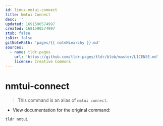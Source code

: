 ```yaml
---
id: linux.nmtui-connect
title: Nmtui Connect
desc: ''
updated: 1691590574997
created: 1691590574997
stub: false
isDir: false
gitNotePath: 'pages/{{ noteHiearchy }}.md'
sources:
  - name: tldr-pages
    url: 'https://github.com/tldr-pages/tldr/blob/master/LICENSE.md'
    license: Creative Commons
---
```

# nmtui-connect

> This command is an alias of `nmtui connect`.

- View documentation for the original command:

`tldr nmtui`

